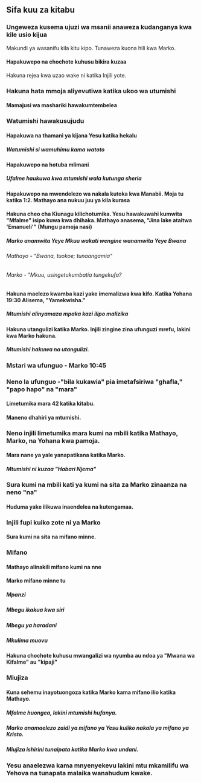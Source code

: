 ## Sifa kuu za kitabu

### Ungeweza kusema ujuzi wa msanii anaweza kudanganya kwa kile usio kijua

Makundi ya wasanifu kila kitu kipo. Tunaweza kuona hili kwa Marko.

#### Hapakuwepo na chochote kuhusu bikira kuzaa

Hakuna rejea kwa uzao wake ni katika Injili yote.

### Hakuna hata mmoja aliyevutiwa katika ukoo wa utumishi

#### Mamajusi wa mashariki hawakumtembelea

### Watumishi hawakusujudu

#### Hapakuwa na thamani ya kijana Yesu katika hekalu

##### Watumishi si wamuhimu kama watoto

#### Hapakuwepo na hotuba mlimani

##### Ufalme haukuwa kwa mtumishi wala kutunga sheria

#### Hapakuwepo na mwendelezo wa nakala kutoka kwa Manabii. Moja tu katika 1:2. Mathayo ana nukuu juu ya kila kurasa

#### Hakuna cheo cha Kiunagu kilichotumika. Yesu hawakuwahi kumwita "Mfalme" isipo kuwa kwa dhihaka. Mathayo anasema, "Jina lake ataitwa 'Emanueli'" (Mungu pamoja nasi)

##### Marko anamwita Yeye Mkuu wakati wengine wanamwita Yeye Bwana

###### Mathayo - "Bwana, tuokoe; tunaangamia"

###### Marko - "Mkuu, usingetukumbatia tungekufa?

#### Hakuna maelezo kwamba kazi yake imemalizwa kwa kifo. Katika Yohana 19:30 Alisema, "Yamekwisha."

##### Mtumishi alinyamaza mpaka kazi ilipo malizika

#### Hakuna utangulizi katika Marko. Injili zingine zina ufunguzi mrefu, lakini kwa Marko hakuna. 

##### Mtumishi hakuwa na utangulizi.

### Mstari wa ufunguo - Marko 10:45

### Neno la ufunguo -"bila kukawia" pia imetafsiriwa "ghafla," "papo hapo" na "mara"

#### Limetumika mara 42 katika kitabu.

#### Maneno dhahiri ya mtumishi.

### Neno injili limetumika mara kumi na mbili katika Mathayo, Marko, na Yohana kwa pamoja.

#### Mara nane ya yale yanapatikana katika Marko.

##### Mtumishi ni kuzaa "Habari Njema"

### Sura kumi na mbili kati ya kumi na sita za Marko zinaanza na neno "na"

#### Huduma yake ilikuwa inaendelea na kutengamaa.

### Injili fupi kuiko zote ni ya Marko

#### Sura kumi na sita na mifano minne.

### Mifano

#### Mathayo alinakili mifano kumi na nne

#### Marko mifano minne tu

##### Mpanzi

##### Mbegu ikakua kwa siri

##### Mbegu ya haradani

##### Mkulima muovu

#### Hakuna chochote kuhusu mwangalizi wa nyumba au ndoa ya "Mwana wa Kifalme" au "kipaji"

### Miujiza

#### Kuna sehemu inayotuongoza katika Marko kama mifano ilio katika Mathayo.

##### Mfalme huongea, lakini mtumishi hufanya.

##### Marko anamaelezo zaidi ya mifano ya Yesu kuliko nakala ya mifano ya Kristo.

##### Miujiza ishirini tunaipata katika Marko kwa undani.

### Yesu anaelezwa kama mnyenyekevu lakini mtu mkamilifu wa Yehova na tunapata malaika wanahudum kwake. 